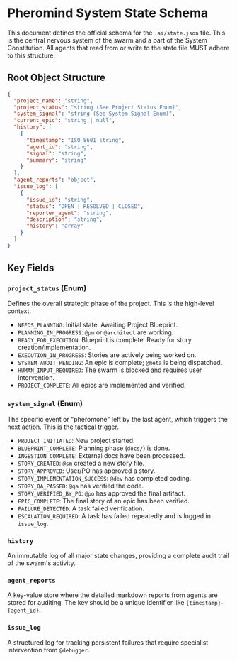 # Pheromind System State Schema

This document defines the official schema for the `.ai/state.json` file. This is the central nervous system of the swarm and a part of the System Constitution. All agents that read from or write to the state file MUST adhere to this structure.

## Root Object Structure

```json
{
  "project_name": "string",
  "project_status": "string (See Project Status Enum)",
  "system_signal": "string (See System Signal Enum)",
  "current_epic": "string | null",
  "history": [
    {
      "timestamp": "ISO 8601 string",
      "agent_id": "string",
      "signal": "string",
      "summary": "string"
    }
  ],
  "agent_reports": "object",
  "issue_log": [
    {
      "issue_id": "string",
      "status": "OPEN | RESOLVED | CLOSED",
      "reporter_agent": "string",
      "description": "string",
      "history": "array"
    }
  ]
}
```

## Key Fields

### `project_status` (Enum)
Defines the overall strategic phase of the project. This is the high-level context.
- `NEEDS_PLANNING`: Initial state. Awaiting Project Blueprint.
- `PLANNING_IN_PROGRESS`: `@pm` or `@architect` are working.
- `READY_FOR_EXECUTION`: Blueprint is complete. Ready for story creation/implementation.
- `EXECUTION_IN_PROGRESS`: Stories are actively being worked on.
- `SYSTEM_AUDIT_PENDING`: An epic is complete; `@meta` is being dispatched.
- `HUMAN_INPUT_REQUIRED`: The swarm is blocked and requires user intervention.
- `PROJECT_COMPLETE`: All epics are implemented and verified.

### `system_signal` (Enum)
The specific event or "pheromone" left by the last agent, which triggers the next action. This is the tactical trigger.
- `PROJECT_INITIATED`: New project started.
- `BLUEPRINT_COMPLETE`: Planning phase (`docs/`) is done.
- `INGESTION_COMPLETE`: External docs have been processed.
- `STORY_CREATED`: `@sm` created a new story file.
- `STORY_APPROVED`: User/PO has approved a story.
- `STORY_IMPLEMENTATION_SUCCESS`: `@dev` has completed coding.
- `STORY_QA_PASSED`: `@qa` has verified the code.
- `STORY_VERIFIED_BY_PO`: `@po` has approved the final artifact.
- `EPIC_COMPLETE`: The final story of an epic has been verified.
- `FAILURE_DETECTED`: A task failed verification.
- `ESCALATION_REQUIRED`: A task has failed repeatedly and is logged in `issue_log`.

### `history`
An immutable log of all major state changes, providing a complete audit trail of the swarm's activity.

### `agent_reports`
A key-value store where the detailed markdown reports from agents are stored for auditing. The key should be a unique identifier like `{timestamp}-{agent_id}`.

### `issue_log`
A structured log for tracking persistent failures that require specialist intervention from `@debugger`.
```
